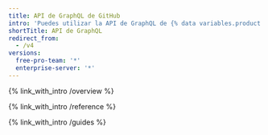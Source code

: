 ```yaml
---
title: API de GraphQL de GitHub
intro: 'Puedes utilizar la API de GraphQL de {% data variables.product.prodname_dotcom %} para crear consultas precisas y flexibles para los datos que necesitas integrar con {% data variables.product.prodname_dotcom %}.'
shortTitle: API de GraphQL
redirect_from:
  - /v4
versions:
  free-pro-team: '*'
  enterprise-server: '*'
---
```


{% link_with_intro /overview %}

{% link_with_intro /reference %}

{% link_with_intro /guides %}
